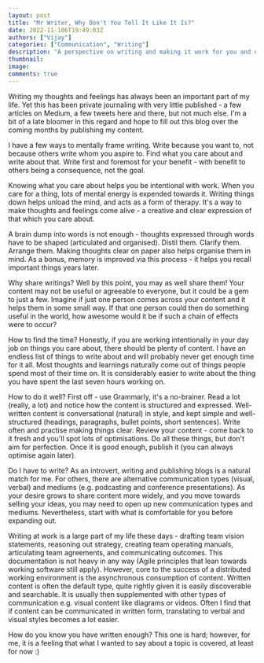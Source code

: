 ```yaml
---
layout: post
title: "Mr Writer, Why Don't You Tell It Like It Is?"
date: 2022-11-106T19:49:03Z
authors: ["Vijay"]
categories: ["Communication", "Writing"]
description: "A perspective on writing and making it work for you and others"
thumbnail:
image: 
comments: true
---
```


Writing my thoughts and feelings has always been an important part of my life. Yet this has been private journaling with very little published - a few articles on Medium, a few tweets here and there, but not much else. I'm a bit of a late bloomer in this regard and hope to fill out this blog over the coming months by publishing my content.

I have a few ways to mentally frame writing. Write because you want to, not because others write whom you aspire to. Find what you care about and write about that. Write first and foremost for your benefit - with benefit to others being a consequence, not the goal.

Knowing what you care about helps you be intentional with work. When you care for a thing, lots of mental energy is expended towards it. Writing things down helps unload the mind, and acts as a form of therapy. It's a way to make thoughts and feelings come alive - a creative and clear expression of that which you care about.

A brain dump into words is not enough - thoughts expressed through words have to be shaped (articulated and organised). Distil them. Clarify them. Arrange them. Making thoughts clear on paper also helps organise them in mind. As a bonus, memory is improved via this process - it helps you recall important things years later.

Why share writings? Well by this point, you may as well share them! Your content may not be useful or agreeable to everyone, but it could be a gem to just a few. Imagine if just one person comes across your content and it helps them in some small way. If that one person could then do something useful in the world, how awesome would it be if such a chain of effects were to occur?

How to find the time? Honestly, if you are working intentionally in your day job on things you care about, there should be plenty of content. I have an endless list of things to write about and will probably never get enough time for it all. Most thoughts and learnings naturally come out of things people spend most of their time on. It is considerably easier to write about the thing you have spent the last seven hours working on.

How to do it well? First off - use Grammarly, it's a no-brainer. Read a lot (really, a lot) and notice how the content is structured and expressed. Well-written content is conversational (natural) in style, and kept simple and well-structured (headings, paragraphs, bullet points, short sentences). Write often and practise making things clear. Review your content - come back to it fresh and you'll spot lots of optimisations. Do all these things, but don't aim for perfection. Once it is good enough, publish it (you can always optimise again later).

Do I have to write? As an introvert, writing and publishing blogs is a natural match for me. For others, there are alternative communication types (visual, verbal) and mediums (e.g. podcasting and conference presentations). As your desire grows to share content more widely, and you move towards selling your ideas, you may need to open up new communication types and mediums. Nevertheless, start with what is comfortable for you before expanding out.

Writing at work is a large part of my life these days - drafting team vision statements, reasoning out strategy, creating team operating manuals, articulating team agreements, and communicating outcomes. This documentation is not heavy in any way (Agile principles that lean towards working software still apply). However, core to the success of a distributed working environment is the asynchronous consumption of content. Written content is often the default type, quite rightly given it is easily discoverable and searchable. It is usually then supplemented with other types of communication e.g. visual content like diagrams or videos. Often I find that if content can be communicated in written form, translating to verbal and visual styles becomes a lot easier.

How do you know you have written enough? This one is hard; however, for me, it is a feeling that what I wanted to say about a topic is covered, at least for now :)
